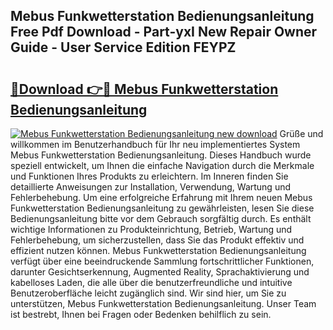 ## Mebus Funkwetterstation Bedienungsanleitung Free Pdf Download - Part-yxI New Repair Owner Guide - User Service Edition FEYPZ

# <h2><a href="http://df57uk8.blite.top/?on=Mebus+Funkwetterstation+Bedienungsanleitung">🔗Download 👉🔴 Mebus Funkwetterstation Bedienungsanleitung</a></h2>

[![Mebus Funkwetterstation Bedienungsanleitung new download](https://i.imgur.com/lujVjoI.png)](http://df57uk8.blite.top/?on=Mebus+Funkwetterstation+Bedienungsanleitung)
Grüße und willkommen im Benutzerhandbuch für Ihr neu implementiertes System Mebus Funkwetterstation Bedienungsanleitung. Dieses Handbuch wurde speziell entwickelt, um Ihnen die einfache Navigation durch die Merkmale und Funktionen Ihres Produkts zu erleichtern. Im Inneren finden Sie detaillierte Anweisungen zur Installation, Verwendung, Wartung und Fehlerbehebung. Um eine erfolgreiche Erfahrung mit Ihrem neuen Mebus Funkwetterstation Bedienungsanleitung zu gewährleisten, lesen Sie diese Bedienungsanleitung bitte vor dem Gebrauch sorgfältig durch. Es enthält wichtige Informationen zu Produkteinrichtung, Betrieb, Wartung und Fehlerbehebung, um sicherzustellen, dass Sie das Produkt effektiv und effizient nutzen können. Mebus Funkwetterstation Bedienungsanleitung verfügt über eine beeindruckende Sammlung fortschrittlicher Funktionen, darunter Gesichtserkennung, Augmented Reality, Sprachaktivierung und kabelloses Laden, die alle über die benutzerfreundliche und intuitive Benutzeroberfläche leicht zugänglich sind. Wir sind hier, um Sie zu unterstützen, Mebus Funkwetterstation Bedienungsanleitung. Unser Team ist bestrebt, Ihnen bei Fragen oder Bedenken behilflich zu sein.
